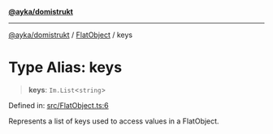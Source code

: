 [**@ayka/domistrukt**](../../../README.md)

***

[@ayka/domistrukt](../../../globals.md) / [FlatObject](../README.md) / keys

# Type Alias: keys

> **keys**: `Im.List`\<`string`\>

Defined in: [src/FlatObject.ts:6](https://github.com/AndreyMork/domistrukt/blob/d336ce883f586949cec0ae80ccb1b178d7aa8196/src/FlatObject.ts#L6)

Represents a list of keys used to access values in a FlatObject.
